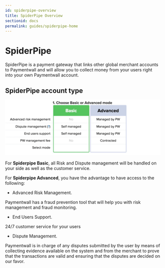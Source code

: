 ```yaml
---
id: spiderpipe-overview
title: SpiderPipe Overview
sectionid: docs
permalink: guides/spiderpipe-home
---
```


# SpiderPipe

SpiderPipe is a payment gateway that links other global merchant accounts to Paymentwall and will allow you to collect money from your users right into your own Paymentwall account.

## SpiderPipe account type

<div class="docs-img">
	<img src="/textures/pic/spiderpipe/pw-spiderpipe-account-type.png" style="width: 600px">
</div>

For **Spiderpipe Basic**, all Risk and Dispute management will be handled on your side as well as the customer service.

For **Spiderpipe Advanced**, you have the advantage to have access to the following:
- Advanced Risk Management. 

Paymentwall has a fraud prevention tool that will help you with risk management and fraud monitoring. 

- End Users Support. 

24/7 customer service for your users

- Dispute Management.

Paymentwall is in charge of any disputes submitted by the user by means of collecting evidence available on the system and from the merchant to prove that the transactions are valid and ensuring that the disputes are decided on our favor.